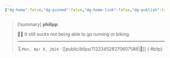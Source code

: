 ```yaml
---
{"dg-home":false,"dg-pinned":false,"dg-home-link":false,"dg-publish":true,"tags":["dgblip"],"disabled rules":["yaml-title","yaml-title-alias","file-name-heading"],"title":"philipp on mastodon @ 2024-04-08","created-date":"2024-04-08T07:56:32","id":112234528270607580,"updated-date":"2025-05-02T08:50:44","dg-path":"blips/112234528270607586.md","permalink":"/blips/112234528270607586/","dgPassFrontmatter":true}
---
```


> [!summary] **philipp**:
>
> 🏃‍♂️ It still sucks not being able to go running or biking.
> - - -
>
> 🗓️ `Mon, Apr 8, 2024` · [[public/blips/112234528270607586\|🔗]]
{ #blip}

